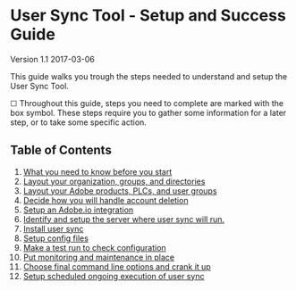 # User Sync Tool - Setup and Success Guide
Version 1.1 2017-03-06

This guide walks you trough the steps needed to understand and setup the User Sync Tool.

&#9744; Throughout this guide, steps you need to complete are marked with the box symbol.  These steps require you to gather some information for a later step, or to take some specific action.

## Table of Contents

1. [What you need to know before you start](before_you_start.md)
2. [Layout your organization, groups, and directories](layout_orgs.md)
3. [Layout your Adobe products, PLCs, and user groups](layout_products.md)
4. [Decide how you will handle account deletion](decide_deletion_policy.md)
5. [Setup an Adobe.io integration](setup_adobeio.md)
6. [Identify and setup the server where user sync will run. ](identify_server.md)
7. [Install user sync](install_sync.md)
8. [Setup config files](setup_config_files.md)
9. [Make a test run to check configuration](test_run.md)
10. [Put monitoring and maintenance in place](monitoring.md)
11. [Choose final command line options and crank it up](command_line_options.md)
12. [Setup scheduled ongoing execution of  user sync](scheduling.md)


